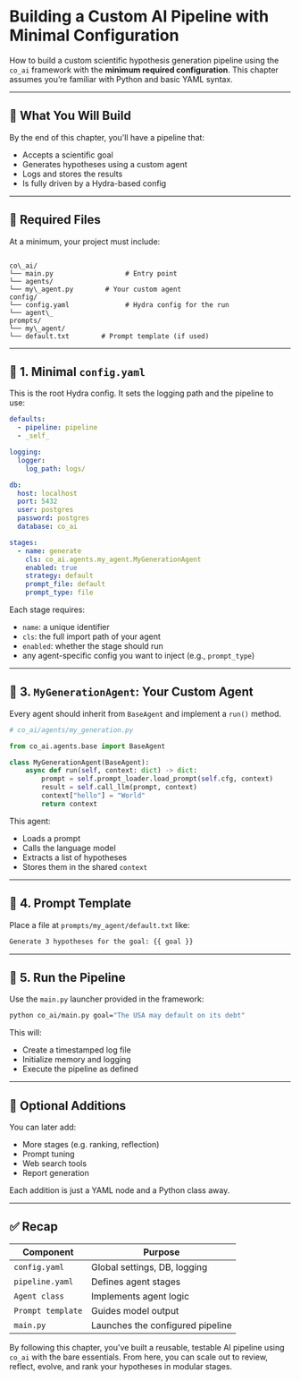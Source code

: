 # Building a Custom AI Pipeline with Minimal Configuration

How to build a custom scientific hypothesis generation pipeline using the `co_ai` framework with the **minimum required configuration**. This chapter assumes you’re familiar with Python and basic YAML syntax.

---

## 🎯 What You Will Build

By the end of this chapter, you'll have a pipeline that:

- Accepts a scientific goal
- Generates hypotheses using a custom agent
- Logs and stores the results
- Is fully driven by a Hydra-based config

---

## 🧱 Required Files

At a minimum, your project must include:

```

co\_ai/
└── main.py                  # Entry point
└── agents/
└── my\_agent.py        # Your custom agent
config/
└── config.yaml              # Hydra config for the run
└── agent\_
prompts/
└── my\_agent/
└── default.txt        # Prompt template (if used)

````

---

## 🔧 1. Minimal `config.yaml`

This is the root Hydra config. It sets the logging path and the pipeline to use:

```yaml
defaults:
  - pipeline: pipeline
  - _self_

logging:
  logger:
    log_path: logs/

db:
  host: localhost
  port: 5432
  user: postgres
  password: postgres
  database: co_ai

stages:
  - name: generate
    cls: co_ai.agents.my_agent.MyGenerationAgent
    enabled: true
    strategy: default
    prompt_file: default
    prompt_type: file
```

Each stage requires:

* `name`: a unique identifier
* `cls`: the full import path of your agent
* `enabled`: whether the stage should run
* any agent-specific config you want to inject (e.g., `prompt_type`)

---

## 🧠 3. `MyGenerationAgent`: Your Custom Agent

Every agent should inherit from `BaseAgent` and implement a `run()` method.

```python
# co_ai/agents/my_generation.py

from co_ai.agents.base import BaseAgent

class MyGenerationAgent(BaseAgent):
    async def run(self, context: dict) -> dict:
        prompt = self.prompt_loader.load_prompt(self.cfg, context)
        result = self.call_llm(prompt, context)
        context["hello"] = "World"
        return context
```

This agent:

* Loads a prompt
* Calls the language model
* Extracts a list of hypotheses
* Stores them in the shared `context`

---

## 📜 4. Prompt Template

Place a file at `prompts/my_agent/default.txt` like:

```txt
Generate 3 hypotheses for the goal: {{ goal }}
```

---

## 🚀 5. Run the Pipeline

Use the `main.py` launcher provided in the framework:

```bash
python co_ai/main.py goal="The USA may default on its debt"
```

This will:

* Create a timestamped log file
* Initialize memory and logging
* Execute the pipeline as defined

---

## 🧩 Optional Additions

You can later add:

* More stages (e.g. ranking, reflection)
* Prompt tuning
* Web search tools
* Report generation

Each addition is just a YAML node and a Python class away.

---

## ✅ Recap

| Component         | Purpose                          |
| ----------------- | -------------------------------- |
| `config.yaml`     | Global settings, DB, logging     |
| `pipeline.yaml`   | Defines agent stages             |
| `Agent class`     | Implements agent logic           |
| `Prompt template` | Guides model output              |
| `main.py`         | Launches the configured pipeline |

By following this chapter, you've built a reusable, testable AI pipeline using `co_ai` with the bare essentials. From here, you can scale out to review, reflect, evolve, and rank your hypotheses in modular stages.
